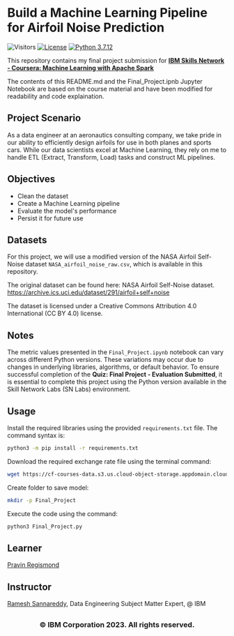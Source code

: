 # Build a Machine Learning Pipeline for Airfoil Noise Prediction

![Visitors](https://api.visitorbadge.io/api/visitors?path=https%3A%2F%2Fgithub.com%2Fpregismond%2Fibm-ml-pipeline-airfoil-noise-prediction&label=Visitors&countColor=%230d76a8&style=flat&labelStyle=none)
[![License](https://img.shields.io/badge/License-Apache_2.0-0D76A8?style=flat)](https://opensource.org/licenses/Apache-2.0)
[![Python 3.7.12](https://img.shields.io/badge/Python-3.7.12-green.svg)](https://shields.io/)

This repository contains my final project submission for **[IBM Skills Network - Coursera: Machine Learning with Apache Spark](https://www.coursera.org/learn/machine-learning-with-apache-spark)**

The contents of this README.md and the Final_Project.ipnb Jupyter Notebook are based on the course material and have been modified for readability and code explaination.

## Project Scenario

As a data engineer at an aeronautics consulting company, we take pride in our ability to efficiently design airfoils for use in both planes and sports cars. While our data scientists excel at Machine Learning, they rely on me to handle ETL (Extract, Transform, Load) tasks and construct ML pipelines.

## Objectives

* Clean the dataset
* Create a Machine Learning pipeline
* Evaluate the model's performance
* Persist it for future use

## Datasets

For this project, we will use a modified version of the NASA Airfoil Self-Noise dataset `NASA_airfoil_noise_raw.csv`, which is available in this repository.

The original dataset can be found here: NASA Airfoil Self-Noise dataset. https://archive.ics.uci.edu/dataset/291/airfoil+self+noise

The dataset is licensed under a Creative Commons Attribution 4.0 International (CC BY 4.0) license.

## Notes

The metric values presented in the `Final_Project.ipynb` notebook can vary across different Python versions. These variations may occur due to changes in underlying libraries, algorithms, or default behavior. To ensure successful completion of the **Quiz: Final Project - Evaluation Submitted**, it is essential to complete this project using the Python version available in the Skill Network Labs (SN Labs) environment. 

## Usage

Install the required libraries using the provided `requirements.txt` file. The command syntax is:
```bash
python3 -m pip install -r requirements.txt
```

Download the required exchange rate file using the terminal command:
```bash
wget https://cf-courses-data.s3.us.cloud-object-storage.appdomain.cloud/IBMSkillsNetwork-BD0231EN-Coursera/datasets/NASA_airfoil_noise_raw.csv
```

Create folder to save model:
```bash
mkdir -p Final_Project
```

Execute the code using the command:
```bash
python3 Final_Project.py
```

## Learner

[Pravin Regismond](https://www.linkedin.com/in/pregismond)

## Instructor

[Ramesh Sannareddy](https://www.coursera.org/instructor/~75088416), Data Engineering Subject Matter Expert, @ IBM

## <h3 align="center"> © IBM Corporation 2023. All rights reserved. <h3/>

